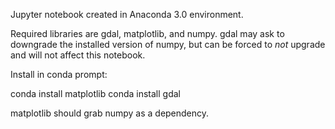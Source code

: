 Jupyter notebook created in Anaconda 3.0 environment.

Required libraries are gdal, matplotlib, and numpy. gdal may ask to
downgrade the installed version of numpy, but can be forced to *not*
upgrade and will not affect this notebook.

Install in conda prompt:

conda install matplotlib
conda install gdal

matplotlib should grab numpy as a dependency.
